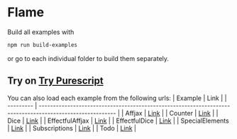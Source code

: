 # Flame

Build all examples with
```bash
npm run build-examples
```
or go to each individual folder to build them separately.

## Try on [Try Purescript](try.purescript.org)
You can also load each example from the following urls:
|  Example        |  Link                                                                                                               |
| ---------       | ---------------------------------------------------------------------------------------------------------           |
| Affjax          | [Link](https://try.purescript.org?github=/easafe/purescript-flame/master/examples/Affjax/Affjax.purs)               |
| Counter         | [Link](https://try.purescript.org?github=/easafe/purescript-flame/master/examples/Counter/Counter.purs)             |
| Dice            | [Link](https://try.purescript.org?github=/easafe/purescript-flame/master/examples/Dice/Dice.purs)                   |
| EffectfulAffjax | [Link](https://try.purescript.org?github=/easafe/purescript-flame/master/examples/EffectfulAffjax/Affjax.purs)      |
| EffectfulDice   | [Link](https://try.purescript.org?github=/easafe/purescript-flame/master/examples/EffectfulDice/Dice.purs)          |
| SpecialElements | [Link](https://try.purescript.org?github=/easafe/purescript-flame/master/examples/SpecialElements/Special.purs)     |
| Subscriptions   | [Link](https://try.purescript.org?github=/easafe/purescript-flame/master/examples/Subscriptions/Subscriptions.purs) |
| Todo            | [Link](https://try.purescript.org?github=/easafe/purescript-flame/master/examples/Todo/Todo.purs)                   |
